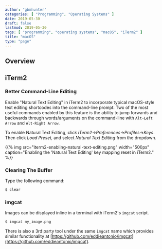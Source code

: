 ```yaml
---
author: "gbmhunter"
categories: [ "Programming", "Operating Systems" ]
date: 2019-05-30
draft: false
lastmod: 2019-05-30
tags: [ "programming", "operating systems", "macOS", "iTerm2" ]
title: "macOS"
type: "page"
---
```


## Overview

## iTerm2

### Better Command-Line Editing

Enable "Natural Text Editing" in iTerm2 to incorporate typical macOS-style text editing shortcodes into the command-line prompt. Two of the most useful commands enabled by this feature is the ability to jump forwards and backwards through words/arguments on the command-line with `Alt-Left Arrow` and `Alt-Right Arrow`.

To enable Natural Text Editing, click _iTerm2_->_Preferences_->_Profiles_->_Keys_. Then click _Load Preset_, and select _Natural Text Editing_ from the dropdown.

{{% img src="iterm2-enabling-natural-text-editing.png" width="500px" caption="Enabling the 'Natural Text Editing' key mapping reset in iTerm2." %}}

### Clearing The Buffer

Type the following command:

```sh
$ clear
```

### imgcat

Images can be displayed inline in a terminal with iTerm2's `imgcat` script.

```sh
$ imgcat my_image.png
```

There is also a 3rd party tool under the same `imgcat` name which provides similar functionality at [https://github.com/eddieantonio/imgcat](https://github.com/eddieantonio/imgcat).

